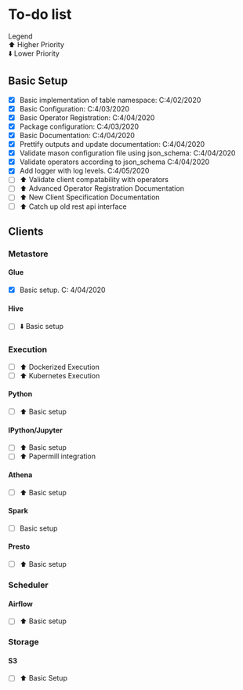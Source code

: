# To-do list

Legend  
:arrow_up:  Higher Priority  
:arrow_down: Lower Priority

## Basic Setup
- [x] Basic implementation of table namespace: C:4/02/2020
- [x] Basic Configuration: C:4/03/2020
- [x] Basic Operator Registration: C:4/04/2020
- [x] Package configuration: C:4/03/2020
- [x] Basic Documentation: C:4/04/2020
- [x] Prettify outputs and update documentation: C:4/04/2020
- [x] Validate mason configuration file using json_schema: C:4/04/2020
- [x] Validate operators according to json_schema C:4/04/2020
- [x] Add logger with log levels. C:4/05/2020
- [ ] :arrow_up: Validate client compatability with operators 
- [ ] :arrow_up: Advanced Operator Registration Documentation 
- [ ] :arrow_up: New Client Specification Documentation 
- [ ] :arrow_up: Catch up old rest api interface 

## Clients

### Metastore

#### Glue
- [x] Basic setup. C: 4/04/2020
#### Hive
- [ ] :arrow_down: Basic setup
### Execution
- [ ] :arrow_up: Dockerized Execution
- [ ] :arrow_up: Kubernetes Execution
#### Python
- [ ] :arrow_up: Basic setup
#### IPython/Jupyter
- [ ] :arrow_up: Basic setup
- [ ] :arrow_up: Papermill integration 
#### Athena
- [ ] :arrow_up: Basic setup 
#### Spark
- [ ] Basic setup 
#### Presto
- [ ] :arrow_up: Basic setup 

### Scheduler
#### Airflow
- [ ] :arrow_up: Basic setup 

### Storage
#### S3
- [ ] :arrow_up: Basic Setup 



